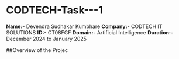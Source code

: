 # CODTECH-Task---1

**Name:-** Devendra Sudhakar Kumbhare
**Company:-** CODTECH IT SOLUTIONS 
**ID:-** CT08FGF
**Domain:-** Artificial Intelligence 
**Duration:-** December 2024 to January 2025

##Overview of the Projec
